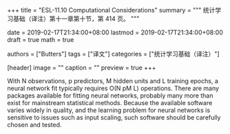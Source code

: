 +++
title = "ESL-11.10 Computational Considerations"
summary = """
统计学习基础（译注）第十一章第十节，第 414 页。
"""

date = 2019-02-17T21:34:00+08:00
lastmod = 2019-02-17T21:34:00+08:00
draft = true
math = true

authors = ["Butters"]
tags = ["译文"]
categories = ["统计学习基础（译注）"]

[header]
image = ""
caption = ""
preview = true
+++

With N observations, p predictors, M hidden units and L training epochs, a
neural network fit typically requires O(N pM L) operations. There are many
packages available for fitting neural networks, probably many more than
exist for mainstream statistical methods. Because the available software
varies widely in quality, and the learning problem for neural networks is
sensitive to issues such as input scaling, such software should be carefully
chosen and tested.